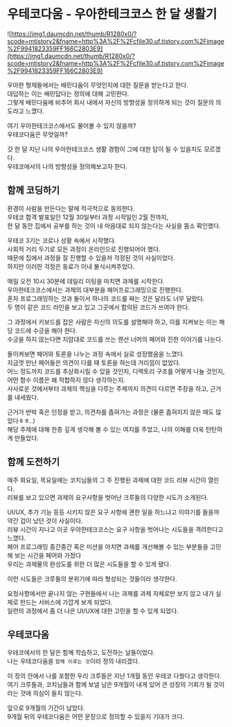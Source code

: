 # 우테코다움 - 우아한테크코스 한 달 생활기

![https://img1.daumcdn.net/thumb/R1280x0/?scode=mtistory2&fname=http%3A%2F%2Fcfile30.uf.tistory.com%2Fimage%2F9941823359FF166C2803E9](https://img1.daumcdn.net/thumb/R1280x0/?scode=mtistory2&fname=http%3A%2F%2Fcfile30.uf.tistory.com%2Fimage%2F9941823359FF166C2803E9)

우아한 형제들에서는 배민다움이 무엇인지에 대한 질문을 받는다고 한다.  
대답하는 이는 배민답다는 정의에 대해 고민한다.  
그렇게 배민다움에 비추어 회사 내에서 자신의 방향성을 정의하게 되는 것이 질문의 의도라고 느꼈다.  

여기 우아한테크코스에서도 물어볼 수 있지 않을까?   
우테코다움은 무엇일까?  

갓 한 달 지난 나의 우아한테크코스 생활 경험이 그에 대한 답이 될 수 있을지도 모르겠다.   
우테코에서의 나의 방향성을 정의해보고자 한다.  

## 함께 코딩하기

환경이 사람을 만든다는 말에 적극적으로 동의한다.   
우테코 합격 발표일인 12월 30일부터 과정 시작일인 2월 전까지,   
한 달 동안 집에서 공부를 하는 것이 내 마음대로 되지 않는다는 사실을 몸소 확인했다.   
 
우테코 3기는 코로나 상황 속에서 시작했다.   
사회적 거리 두기로 모든 과정이 온라인으로 진행되어야 했다.  
때문에 집에서 과정을 잘 진행할 수 있을까 걱정된 것이 사실이었다.  
하지만 이러한 걱정은 동료가 이내 불식시켜주었다.  

매일 오전 10시 30분에 데일리 미팅을 마치면 과제를 시작한다.    
우아한테크코스에서는 과제의 대부분을 페어프로그래밍으로 진행한다.    
혼자 프로그래밍하는 것과 둘이서 하나의 코드를 짜는 것은 달라도 너무 달랐다.     
두 명이 같은 코드 라인을 보고 있고 그곳에서 합의된 코드가 쓰여야 한다.    

그 과정에서 키보드를 잡은 사람은 자신의 의도를 설명해야 하고, 이를 지켜보는 이는 해당 코드에 수긍을 해야 한다.   
수긍을 하지 않는다면 지맘대로 코드를 쓰는 랜선 너머의 페어와 진한 이야기를 나눈다.  

돌이켜보면 페어와 토론을 나누는 과정 속에서 실로 성장했음을 느꼈다.   
지금껏 만난 페어들은 의견이 다를 때 토론을 하는데 거리낌이 없었다.  
어느 정도까지 코드를 추상화시킬 수 있을 것인지, 디렉토리 구조를 어떻게 나눌 것인지, 어떤 함수 이름은 왜 적합하지 않다 생각하는지.   
사사로운 것에서부터 과제의 핵심을 다루는 주제까지 의견이 다르면 주장을 하고, 근거를 내세웠다.  

근거가 반박 혹은 인정을 받고, 의견차를 좁혀가는 과정은 (물론 좁혀지지 않은 때도 많았다ㅎㅎ..)    
해당 주제에 대해 한층 깊게 생각해 볼 수 있는 여지를 주었고, 나의 이해를 더욱 탄탄하게 만들었다.  

## 함께 도전하기

매주 화요일, 목요일에는 코치님들의 그 주 진행된 과제에 대한 코드 리뷰 시간이 열린다.   
리뷰를 보고 있으면 과제의 요구사항을 벗어난 크루들의 다양한 시도가 소개된다.  

 UI/UX, 추가 기능 등등 시키지 않은 요구 사항에 괜한 일을 하느냐고 이야기를 들을까 약간 겁이 났던 것이 사실이다.    
리뷰 시간이 지나고 이곳 우아한테크코스는 요구 사항을 벗어나는 시도들을 격려한다고 느꼈다.    
페어 프로그래밍 중간중간 혹은 미션을 마치면 과제를 개선해볼 수 있는 부분들을 고민해 보는 시간을 페어와 가졌다  
우리는 과제물의 완성도를 위한 더 많은 시도들을 할 수 있게 됐다.  

이런 시도들은 크루들의 분위기에 따라 형성되는 것들이라 생각한다.  

요청사항에서만 끝나지 않는 구현들에서 나는 과제를 과제 자체로만 보지 않고 내가 실제로 만드는 서비스에 가깝게 보게 되었다.  
일련의 과정에서 좀 더 나은 UI/UX에 대한 고민을 할 수 있게 되었다.   

## 우테코다움

우테코에서의 한 달은 함께 학습하고, 도전하는 날들이었다.  
나는 우테코다움을 `함께 이루는 것`이라 정의 내리겠다.  

이 정의 안에서 나를 포함한 우리 크루들은 지난 1개월 동안 우테코 다웠다고 생각한다.   
여기 크루들과, 코치님들과 함께 보낼 남은 9개월이 내게 있어 큰 성장의 기회가 될 것이라는 것에 의심이 들지 않는다.  

앞으로 9개월의 기간이 남았다.  
9개월 뒤의 우테코다움은 어떤 문장으로 정의할 수 있을지 기대가 크다.  
